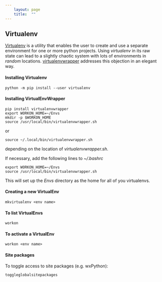 ```yaml
---
    layout: page
    title:  ""
---
```


## Virtualenv

[Virtualenv](https://virtualenv.pypa.io/en/latest/)  is a utility that enables the user to create and use a separate environment for one or more python projects. Using *virtualenv* in its raw state can lead to a slightly chaotic system with lots of environments in *random* locations. [virtualenvwrapper](https://pypi.org/project/virtualenvwrapper/) addresses this objection in an elegant way.

#### Installing Virtualenv

```console
python -m pip install --user virtualenv
```

#### Installing VirtualEnvWrapper

```console
pip install virtualenvwrapper
export WORKON_HOME=~/Envs
mkdir -p $WORKON_HOME
source /usr/local/bin/virtualenvwrapper.sh
```
or
```console
source ~/.local/bin/virtualenvwrapper.sh
```
depending on the location of *virtualenvwrapper.sh*.

If necessary, add the following  lines to *~/.bashrc*

```
export WORKON_HOME=~/Envs
source /usr/local/bin/virtualenvwrapper.sh
```


This will set up the *Envs* directory as the home for all of you virtualenvs.

#### Creating a new VirtualEnv

```console
mkvirtualenv <env name>
```

#### To list VirtualEnvs
```console
workon
```

#### To activate a VirtualEnv
```console
workon <env name>
```

#### Site packages
To toggle access to site packages (e.g. wxPython):
```console
toggleglobalsitepackages
```
